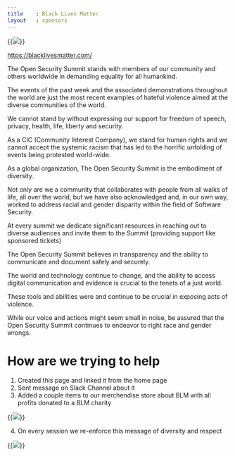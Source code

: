 ```yaml
---
title    : Black Lives Matter
layout   : sponsors
---
```



{{<img src="https://user-images.githubusercontent.com/656739/84130419-29d77580-aa3b-11ea-8434-219f3f860666.png" >}}

https://blacklivesmatter.com/

The Open Security Summit stands with members of our community and others worldwide in demanding
equality for all humankind.

The events of the past week and the associated demonstrations throughout the world are just the most recent examples
of hateful violence aimed at the diverse communities of the world.

We cannot stand by without expressing our support for freedom of speech, privacy, health, life, liberty and security.

As a CIC (Community Interest Company), we stand for human rights and we cannot accept the systemic racism that has led to
the horrific unfolding of events being protested world-wide.

As a global organization, The Open Security Summit is the embodiment of diversity.

Not only are we a community that collaborates with people from all walks of life, all over the world, but we have also acknowledged and,
 in our own way, worked to address racial and gender disparity within the field of Software Security.

At every summit we dedicate significant resources in reaching out to diverse audiences and invite them to the Summit (providing support like sponsored tickets)

The Open Security Summit believes in transparency and the ability to communicate and document safely and securely.

The world and technology continue to change, and the ability to access digital communication and evidence is crucial to the tenets of a just world.

These tools and abilities were and continue to be crucial in exposing acts of violence.

While our voice and actions might seem small in noise, be assured that the Open Security Summit continues to endeavor to right race and gender wrongs.

# How are we trying to help

1. Created this page and linked it from the home page
2. Sent message on Slack Channel about it
3. Added a couple items to our merchendise store about BLM with all profits donated to a BLM charity

{{<img src="https://user-images.githubusercontent.com/656739/84204239-bd905c80-aaa2-11ea-8e16-bbf1f725b103.png" >}}

4. On every session we re-enforce this message of diversity and respect

{{<img src="https://user-images.githubusercontent.com/656739/84128822-07445d00-aa39-11ea-9c87-97f9f22f741a.png" >}}



